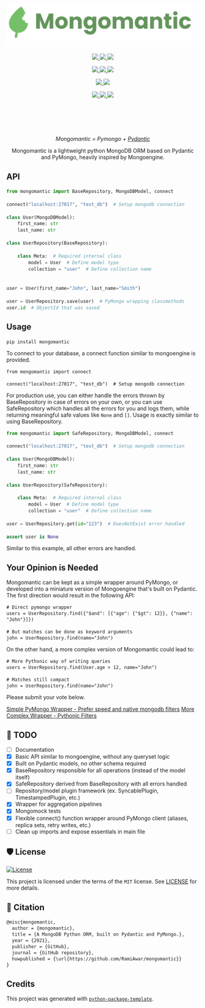 ![Logo](https://github.com/RamiAwar/mongomantic/raw/main/docs/assets/text_logo.png)

<p align='center'>
  <a href="https://github.com/RamiAwar/mongomantic/actions?query=workflow%3Abuild">
    <img src='https://github.com/RamiAwar/mongomantic/workflows/build/badge.svg?branch=main&event=push'>
  </a>
  
  <a href="https://ramiawar.github.io/Mongomantic">
    <img src='https://img.shields.io/badge/docs-passing-brightgreen'>
  </a>
  
  <a href="https://pypi.org/project/mongomantic/">
    <img src='https://img.shields.io/pypi/v/mongomantic?color=green'>
  </a>
</p>

<p align='center'>
  <a href="https://github.com/PyCQA/bandit">
    <img src='https://img.shields.io/badge/security-bandit-green.svg'>
  </a>
  
  <a href="https://github.com/RamiAwar/mongomantic/blob/main/LICENSE">
    <img src='https://img.shields.io/github/license/RamiAwar/mongomantic'>
  </a>
  
  <a href="https://github.com/RamiAwar/mongomantic/pulls?utf8=%E2%9C%93&q=is%3Apr%20author%3Aapp%2Fdependabot">
    <img src='https://img.shields.io/badge/dependencies-up%20to%20date-brightgreen.svg'>
  </a>
</p>
 
<p align='center'>
  <a href="https://github.com/RamiAwar/mongomantic/blob/master/.pre-commit-config.yaml">
    <img src='https://img.shields.io/badge/pre--commit-enabled-brightgreen?logo=pre-commit&logoColor=white'>
  </a>
  
  <a href="https://github.com/RamiAwar/mongomantic/releases">
    <img src='https://img.shields.io/badge/%F0%9F%9A%80-semantic%20versions-informational.svg'>
  </a>
</p>

<p align='center'>
  <a href="https://scrutinizer-ci.com/g/RamiAwar/Mongomantic/?branch=main">
  <img src='https://scrutinizer-ci.com/g/RamiAwar/Mongomantic/badges/quality-score.png?b=main'>
  </a>
  
  <a href="https://scrutinizer-ci.com/code-intelligence">
    <img src='https://scrutinizer-ci.com/g/RamiAwar/Mongomantic/badges/code-intelligence.svg?b=main'>
  </a>
  
  <a href="https://scrutinizer-ci.com/g/RamiAwar/Mongomantic/?branch=main">
    <img src='https://scrutinizer-ci.com/g/RamiAwar/Mongomantic/badges/coverage.png?b=main'>
  </a>
</p>

<br><br><br><br>

<p align="center">
    <em>Mongomantic = Pymongo + <a href="https://pydantic-docs.helpmanual.io/">Pydantic</a></em>
</p>

<p align="center">
  Mongomantic is a lightweight python MongoDB ORM based on Pydantic and PyMongo, heavily inspired by Mongoengine. 
</p>
  
## API

```python
from mongomantic import BaseRepository, MongoDBModel, connect

connect("localhost:27017", "test_db")  # Setup mongodb connection

class User(MongoDBModel):
    first_name: str
    last_name: str

class UserRepository(BaseRepository):

    class Meta:  # Required internal class
        model = User  # Define model type
        collection = "user"  # Define collection name


user = User(first_name="John", last_name="Smith")

user = UserRepository.save(user)  # PyMongo wrapping classmethods
user.id  # ObjectId that was saved

```

## Usage

```
pip install mongomantic
```

To connect to your database, a connect function similar to mongoengine is provided.

```
from mongomantic import connect

connect("localhost:27017", "test_db")  # Setup mongodb connection
```

For production use, you can either handle the errors thrown by BaseRepository in case of errors on your own, or you can use SafeRepository which handles all the errors for you and logs them, while returning meaningful safe values like `None` and `[]`. Usage is exactly similar to using BaseRepository.

```python
from mongomantic import SafeRepository, MongoDBModel, connect

connect("localhost:27017", "test_db")  # Setup mongodb connection

class User(MongoDBModel):
    first_name: str
    last_name: str

class UserRepository(SafeRepository):

    class Meta:  # Required internal class
        model = User  # Define model type
        collection = "user"  # Define collection name

user = UserRepository.get(id="123")  # DoesNotExist error handled

assert user is None

```

Similar to this example, all other errors are handled.

## Your Opinion is Needed

Mongomantic can be kept as a simple wrapper around PyMongo, or developed into a miniature version of Mongoengine that's built on Pydantic.
The first direction would result in the following API:

```
# Direct pymongo wrapper
users = UserRepository.find({"$and": [{"age": {"$gt": 12}}, {"name": "John"}]})

# But matches can be done as keyword arguments
john = UserRepository.find(name="John")
```

On the other hand, a more complex version of Mongomantic could lead to:

```
# More Pythonic way of writing queries
users = UserRepository.find(User.age > 12, name="John")

# Matches still compact
john = UserRepository.find(name="John")
```

Please submit your vote below.

<p><a href="https://api.gh-polls.com/poll/01F2Y55FJSGXFMJW97Z143C6E0/Simple%20PyMongo%20Wrapper%20-%20Prefer%20speed%20and%20native%20mongodb%20filters/vote"><img src="https://api.gh-polls.com/poll/01F2Y55FJSGXFMJW97Z143C6E0/Simple%20PyMongo%20Wrapper%20-%20Prefer%20speed%20and%20native%20mongodb%20filters" alt="">Simple PyMongo Wrapper - Prefer speed and native mongodb filters</a>
<a href="https://api.gh-polls.com/poll/01F2Y55FJSGXFMJW97Z143C6E0/More%20Complex%20Wrapper%20-%20Pythonic%20filters/vote"><img src="https://api.gh-polls.com/poll/01F2Y55FJSGXFMJW97Z143C6E0/More%20Complex%20Wrapper%20-%20Pythonic%20filters" alt="">More Complex Wrapper - Pythonic Filters</a></p>

## 🚀 TODO

- [ ] Documentation
- [x] Basic API similar to mongoengine, without any queryset logic
- [x] Built on Pydantic models, no other schema required
- [x] BaseRepository responsible for all operations (instead of the model itself)
- [x] SafeRepository derived from BaseRepository with all errors handled
- [ ] Repository/model plugin framework (ex. SyncablePlugin, TimestampedPlugin, etc.)
- [x] Wrapper for aggregation pipelines
- [x] Mongomock tests
- [x] Flexible connect() function wrapper around PyMongo client (aliases, replica sets, retry writes, etc.)
- [ ] Clean up imports and expose essentials in main file

## 🛡 License

[![License](https://img.shields.io/github/license/RamiAwar/mongomantic)](https://github.com/RamiAwar/mongomantic/blob/main/LICENSE)

This project is licensed under the terms of the `MIT` license. See [LICENSE](https://github.com/RamiAwar/mongomantic/blob/main/LICENSE) for more details.

## 📃 Citation

```
@misc{mongomantic,
  author = {mongomantic},
  title = {A MongoDB Python ORM, built on Pydantic and PyMongo.},
  year = {2021},
  publisher = {GitHub},
  journal = {GitHub repository},
  howpublished = {\url{https://github.com/RamiAwar/mongomantic}}
}
```

## Credits

This project was generated with [`python-package-template`](https://github.com/TezRomacH/python-package-template).
